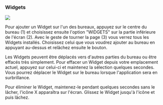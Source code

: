 ### Widgets

![](http://static.energysistem.com/images/manuals/42689/57f378f6eac9b.jpg)

Pour ajouter un Widget sur l'un des bureaux, appuyez sur le centre du bureau \(1\) et choisissez ensuite l'option "WIDGETS" sur la partie inférieure de l'écran \(2\). Avec le geste de tourner la page \(3\) vous verrez tous les Widgets installés.  Choisissez celui que vous voudrez ajouter au bureau en appuyant au-dessus et relâchez ensuite le bouton.

Les Widgets peuvent être déplacés vers d'autres parties du bureau ou être effacés très simplement. Pour effacer un Widget depuis votre emplacement actuel, appuyez sur celui-ci et maintenez la sélection quelques secondes. Vous pourrez déplacer le Widget sur le bureau lorsque l'application sera en surbrillance.

Pour éliminer le Widget, maintenez-le pendant quelques secondes sans le lâcher, l'icône X apparaîtra sur l'écran. Glissez le Widget jusqu'à l'icône et puis lâchez.

